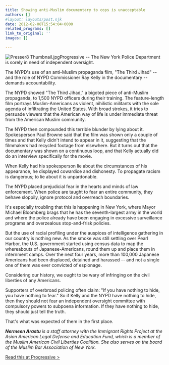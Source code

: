 ```yaml
---
title: Showing anti-Muslim documentary to cops is unacceptable
authors: []
#layout: layouts/post.njk
date: 2012-02-08T15:54:04+0000
related_programs: []
link_to_original: ''
images: []

---
```

![Presser8 Thumbnail.jpg](/uploads/Presser8%20Thumbnail.jpg)Progressive -- The New York Police Department is sorely in need of independent oversight.

The NYPD's use of an anti-Muslim propaganda film, "The Third Jihad" -- and the role of NYPD Commissioner Ray Kelly in the documentary -- demands accountability.

The NYPD showed "The Third Jihad," a bigoted piece of anti-Muslim propaganda, to 1,500 NYPD officers during their training. The feature-length film portrays Muslim-Americans as violent, nihilistic militants with the sole agenda of infiltrating the United States. With broad strokes, it tries to persuade viewers that the American way of life is under immediate threat from the American Muslim community.

The NYPD then compounded this terrible blunder by lying about it. Spokesperson Paul Browne said that the film was shown only a couple of times and that Kelly didn't intend to appear in it, suggesting that the filmmakers had recycled footage from elsewhere. But it turns out that the documentary was shown on a continuous loop, and that Kelly actually did do an interview specifically for the movie.

When Kelly had his spokesperson lie about the circumstances of his appearance, he displayed cowardice and dishonesty. To propagate racism is dangerous; to lie about it is unpardonable.

The NYPD placed prejudicial fear in the hearts and minds of law enforcement. When police are taught to fear an entire community, they behave sloppily, ignore protocol and overreach boundaries.

It's especially troubling that this is happening in New York, where Mayor Michael Bloomberg brags that he has the seventh-largest army in the world and where the police already have been engaging in excessive surveillance programs and overzealous stop-and-frisk policies.

But the use of racial profiling under the auspices of intelligence gathering in our country is nothing new. As the smoke was still settling over Pearl Harbor, the U.S. government started using census data to map the whereabouts of Japanese-Americans, round them up and place them in internment camps. Over the next four years, more than 100,000 Japanese Americans had been displaced, detained and harassed -- and not a single one of them was ever convicted of espionage.

Considering our history, we ought to be wary of infringing on the civil liberties of any Americans.

Supporters of overbroad policing often claim: "If you have nothing to hide, you have nothing to fear." So if Kelly and the NYPD have nothing to hide, then they should not fear an independent oversight committee with compulsory powers to subpoena information. If they have nothing to hide, they should just tell the truth.

That's what was expected of them in the first place.

**_Nermeen Arastu_** _is a staff attorney with the Immigrant Rights Project at the Asian American Legal Defense and Education Fund, which is a member of the Muslim American Civil Liberties Coalition. She also serves on the board of the Muslim Bar Association of New York._

[Read this at Progressive >](https://www.progressive.org/showing_anti-muslim_documentary_to_cops_unacceptable.html)